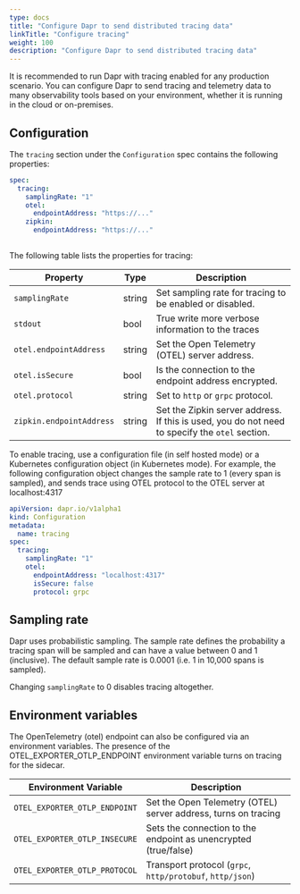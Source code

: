 ```yaml
---
type: docs
title: "Configure Dapr to send distributed tracing data"
linkTitle: "Configure tracing"
weight: 100
description: "Configure Dapr to send distributed tracing data"
---
```


It is recommended to run Dapr with tracing enabled for any production
scenario.  You can configure Dapr to send tracing and telemetry data
to many observability tools based on your environment, whether it is running in
the cloud or on-premises.

## Configuration

The `tracing` section under the `Configuration` spec contains the following properties:

```yml
spec:
  tracing:
    samplingRate: "1"
    otel: 
      endpointAddress: "https://..."
    zipkin:
      endpointAddress: "https://..."
    
```

The following table lists the properties for tracing:

| Property     | Type   | Description |
|--------------|--------|-------------|
| `samplingRate` | string | Set sampling rate for tracing to be enabled or disabled.
| `stdout` | bool | True write more verbose information to the traces
| `otel.endpointAddress` | string | Set the Open Telemetry (OTEL) server address. 
| `otel.isSecure` | bool | Is the connection to the endpoint address encrypted.
| `otel.protocol` | string | Set to `http` or `grpc` protocol.
| `zipkin.endpointAddress` | string | Set the Zipkin server address. If this is used, you do not need to specify the `otel` section.

To enable tracing, use a configuration file (in self hosted mode) or a Kubernetes configuration object (in Kubernetes mode). For example, the following configuration object changes the sample rate to 1 (every span is sampled), and sends trace using OTEL protocol to the OTEL server at localhost:4317

```yaml
apiVersion: dapr.io/v1alpha1
kind: Configuration
metadata:
  name: tracing
spec:
  tracing:
    samplingRate: "1"
    otel:
      endpointAddress: "localhost:4317"
      isSecure: false
      protocol: grpc 
```

## Sampling rate

Dapr uses probabilistic sampling. The sample rate defines the probability a tracing span will be sampled and can have a value between 0 and 1 (inclusive). The default sample rate is 0.0001 (i.e. 1 in 10,000 spans is sampled).

Changing `samplingRate` to 0 disables tracing altogether.

## Environment variables

The OpenTelemetry (otel) endpoint can also be configured via an environment variables. The presence of the OTEL_EXPORTER_OTLP_ENDPOINT environment variable
turns on tracing for the sidecar.

| Environment Variable | Description |
|----------------------|-------------|
| `OTEL_EXPORTER_OTLP_ENDPOINT` | Set the Open Telemetry (OTEL) server address, turns on tracing |
| `OTEL_EXPORTER_OTLP_INSECURE` | Sets the connection to the endpoint as unencrypted (true/false) |
| `OTEL_EXPORTER_OTLP_PROTOCOL` | Transport protocol (`grpc`, `http/protobuf`, `http/json`) |